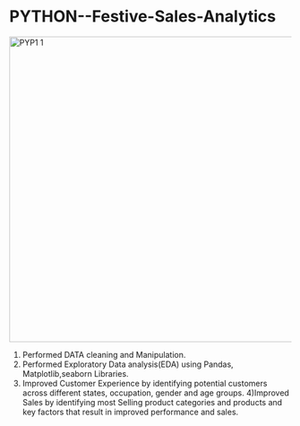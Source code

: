 # PYTHON--Festive-Sales-Analytics
<img width="545" alt="PYP1 1" src="https://github.com/harpalsinhjhala13/PYTHON--Festive-Sales-Analytics/assets/141703984/60eb7174-b9a0-4999-a053-7ee833ce8312">

1) Performed DATA cleaning and Manipulation.
2) Performed Exploratory Data analysis(EDA) using Pandas, Matplotlib,seaborn Libraries.
3) Improved Customer Experience  by identifying potential customers across different
states, occupation, gender and age groups.
4)Improved Sales  by identifying most Selling product categories and products and key factors
that result in improved performance and sales.
